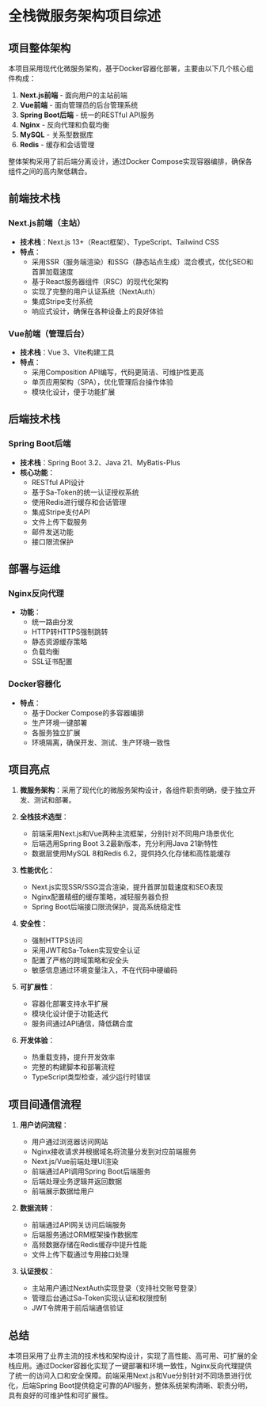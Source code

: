 # 全栈微服务架构项目综述

## 项目整体架构

本项目采用现代化微服务架构，基于Docker容器化部署，主要由以下几个核心组件构成：

1. **Next.js前端** - 面向用户的主站前端
2. **Vue前端** - 面向管理员的后台管理系统
3. **Spring Boot后端** - 统一的RESTful API服务
4. **Nginx** - 反向代理和负载均衡
5. **MySQL** - 关系型数据库
6. **Redis** - 缓存和会话管理

整体架构采用了前后端分离设计，通过Docker Compose实现容器编排，确保各组件之间的高内聚低耦合。

## 前端技术栈

### Next.js前端（主站）

- **技术栈**：Next.js 13+（React框架）、TypeScript、Tailwind CSS
- **特点**：
  - 采用SSR（服务端渲染）和SSG（静态站点生成）混合模式，优化SEO和首屏加载速度
  - 基于React服务器组件（RSC）的现代化架构
  - 实现了完整的用户认证系统（NextAuth）
  - 集成Stripe支付系统
  - 响应式设计，确保在各种设备上的良好体验

### Vue前端（管理后台）

- **技术栈**：Vue 3、Vite构建工具
- **特点**：
  - 采用Composition API编写，代码更简洁、可维护性更高
  - 单页应用架构（SPA），优化管理后台操作体验
  - 模块化设计，便于功能扩展

## 后端技术栈

### Spring Boot后端

- **技术栈**：Spring Boot 3.2、Java 21、MyBatis-Plus
- **核心功能**：
  - RESTful API设计
  - 基于Sa-Token的统一认证授权系统
  - 使用Redis进行缓存和会话管理
  - 集成Stripe支付API
  - 文件上传下载服务
  - 邮件发送功能
  - 接口限流保护

## 部署与运维

### Nginx反向代理

- **功能**：
  - 统一路由分发
  - HTTP转HTTPS强制跳转
  - 静态资源缓存策略
  - 负载均衡
  - SSL证书配置

### Docker容器化

- **特点**：
  - 基于Docker Compose的多容器编排
  - 生产环境一键部署
  - 各服务独立扩展
  - 环境隔离，确保开发、测试、生产环境一致性

## 项目亮点

1. **微服务架构**：采用了现代化的微服务架构设计，各组件职责明确，便于独立开发、测试和部署。

2. **全栈技术选型**：
   - 前端采用Next.js和Vue两种主流框架，分别针对不同用户场景优化
   - 后端选用Spring Boot 3.2最新版本，充分利用Java 21新特性
   - 数据层使用MySQL 8和Redis 6.2，提供持久化存储和高性能缓存

3. **性能优化**：
   - Next.js实现SSR/SSG混合渲染，提升首屏加载速度和SEO表现
   - Nginx配置精细的缓存策略，减轻服务器负担
   - Spring Boot后端接口限流保护，提高系统稳定性

4. **安全性**：
   - 强制HTTPS访问
   - 采用JWT和Sa-Token实现安全认证
   - 配置了严格的跨域策略和安全头
   - 敏感信息通过环境变量注入，不在代码中硬编码

5. **可扩展性**：
   - 容器化部署支持水平扩展
   - 模块化设计便于功能迭代
   - 服务间通过API通信，降低耦合度

6. **开发体验**：
   - 热重载支持，提升开发效率
   - 完整的构建脚本和部署流程
   - TypeScript类型检查，减少运行时错误

## 项目间通信流程

1. **用户访问流程**：
   - 用户通过浏览器访问网站
   - Nginx接收请求并根据域名将流量分发到对应前端服务
   - Next.js/Vue前端处理UI渲染
   - 前端通过API调用Spring Boot后端服务
   - 后端处理业务逻辑并返回数据
   - 前端展示数据给用户

2. **数据流转**：
   - 前端通过API网关访问后端服务
   - 后端服务通过ORM框架操作数据库
   - 高频数据存储在Redis缓存中提升性能
   - 文件上传下载通过专用接口处理

3. **认证授权**：
   - 主站用户通过NextAuth实现登录（支持社交账号登录）
   - 管理后台通过Sa-Token实现认证和权限控制
   - JWT令牌用于前后端通信验证

## 总结

本项目采用了业界主流的技术栈和架构设计，实现了高性能、高可用、可扩展的全栈应用。通过Docker容器化实现了一键部署和环境一致性，Nginx反向代理提供了统一的访问入口和安全保障。前端采用Next.js和Vue分别针对不同场景进行优化，后端Spring Boot提供稳定可靠的API服务，整体系统架构清晰、职责分明，具有良好的可维护性和可扩展性。